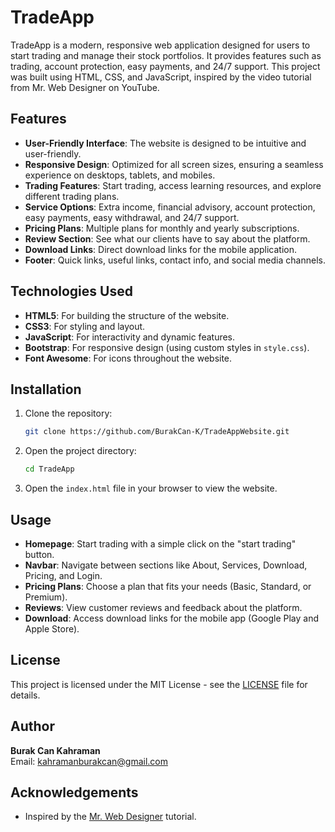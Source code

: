 # TradeApp

TradeApp is a modern, responsive web application designed for users to start trading and manage their stock portfolios. It provides features such as trading, account protection, easy payments, and 24/7 support. This project was built using HTML, CSS, and JavaScript, inspired by the video tutorial from Mr. Web Designer on YouTube.

## Features

- **User-Friendly Interface**: The website is designed to be intuitive and user-friendly.
- **Responsive Design**: Optimized for all screen sizes, ensuring a seamless experience on desktops, tablets, and mobiles.
- **Trading Features**: Start trading, access learning resources, and explore different trading plans.
- **Service Options**: Extra income, financial advisory, account protection, easy payments, easy withdrawal, and 24/7 support.
- **Pricing Plans**: Multiple plans for monthly and yearly subscriptions.
- **Review Section**: See what our clients have to say about the platform.
- **Download Links**: Direct download links for the mobile application.
- **Footer**: Quick links, useful links, contact info, and social media channels.

## Technologies Used

- **HTML5**: For building the structure of the website.
- **CSS3**: For styling and layout.
- **JavaScript**: For interactivity and dynamic features.
- **Bootstrap**: For responsive design (using custom styles in `style.css`).
- **Font Awesome**: For icons throughout the website.

## Installation

1. Clone the repository:
    ```bash
    git clone https://github.com/BurakCan-K/TradeAppWebsite.git
    ```

2. Open the project directory:
    ```bash
    cd TradeApp
    ```

3. Open the `index.html` file in your browser to view the website.

## Usage

- **Homepage**: Start trading with a simple click on the "start trading" button.
- **Navbar**: Navigate between sections like About, Services, Download, Pricing, and Login.
- **Pricing Plans**: Choose a plan that fits your needs (Basic, Standard, or Premium).
- **Reviews**: View customer reviews and feedback about the platform.
- **Download**: Access download links for the mobile app (Google Play and Apple Store).

## License

This project is licensed under the MIT License - see the [LICENSE](LICENSE) file for details.

## Author

**Burak Can Kahraman**  
Email: kahramanburakcan@gmail.com

## Acknowledgements

- Inspired by the [Mr. Web Designer](https://www.youtube.com/channel/UCbEHA7S2ZXx3uJbb1GzXvDQ) tutorial.
